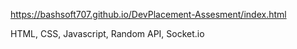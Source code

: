 https://bashsoft707.github.io/DevPlacement-Assesment/index.html

HTML, CSS, Javascript, Random API, Socket.io
